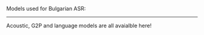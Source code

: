 Models used for Bulgarian ASR:
______________________
Acoustic, G2P and language models are all avaialble here!
